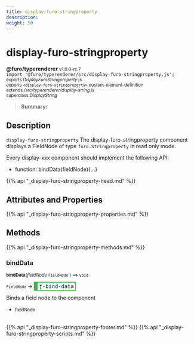 ```yaml
---
title: display-furo-stringproperty
description: 
weight: 50
---
```


# display-furo-stringproperty
**@furo/typerenderer** <small>v1.0.0-rc.7</small>
<br>`import '@furo/typerenderer/src/display-furo-stringproperty.js';`<small>
<br>exports *DisplayFuroStringproperty* js
<br>exports `<display-furo-stringproperty>` custom-element-definition
<br>extends */src/typerenderer/display-string.js*
<br>superclass *DisplayString*</small>

> **Summary:** 

## Description

`display-furo-stringproperty`
The display-furo-stringproperty component displays a FieldNode of type `furo.Stringproperty` in read only mode.

Every display-xxx component should implement the following API:
- function: bindData(fieldNode){...}

{{% api "_display-furo-stringproperty-head.md" %}}

## Attributes and Properties
{{% api "_display-furo-stringproperty-properties.md" %}}




## Methods
{{% api "_display-furo-stringproperty-methods.md" %}}


### **bindData**
<small>**bindData**(*fieldNode* `FieldNode` ) ⟹ `void`</small>

<small>`FieldNode` </small> →
<span  style="border-width:2px 2px 2px 10px; border-style: solid;border-color:  rgb(76, 175, 80);font-family:monospace; padding:2px 4px;">ƒ-bind-data</span>

Binds a field node to the component

- <small>fieldNode </small>
<br><br>




{{% api "_display-furo-stringproperty-footer.md" %}}
{{% api "_display-furo-stringproperty-scripts.md" %}}
